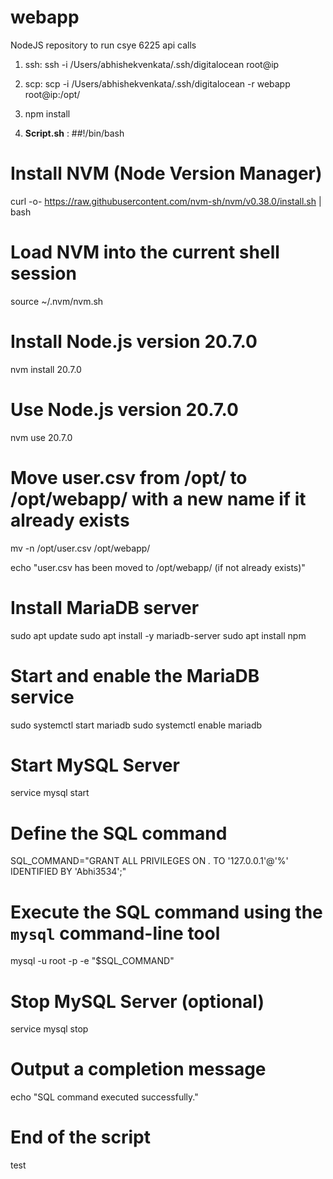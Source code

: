 # webapp
NodeJS repository to run csye 6225 api calls

1. ssh: ssh -i /Users/abhishekvenkata/.ssh/digitalocean root@ip

2. scp: scp -i /Users/abhishekvenkata/.ssh/digitalocean -r webapp root@ip:/opt/ 

3. npm install

4. **Script.sh** : 
##!/bin/bash

# Install NVM (Node Version Manager)
curl -o- https://raw.githubusercontent.com/nvm-sh/nvm/v0.38.0/install.sh | bash

# Load NVM into the current shell session
source ~/.nvm/nvm.sh

# Install Node.js version 20.7.0
nvm install 20.7.0

# Use Node.js version 20.7.0
nvm use 20.7.0

# Move user.csv from /opt/ to /opt/webapp/ with a new name if it already exists
mv -n /opt/user.csv /opt/webapp/

echo "user.csv has been moved to /opt/webapp/ (if not already exists)"

# Install MariaDB server
sudo apt update
sudo apt install -y mariadb-server
sudo apt install npm
# Start and enable the MariaDB service
sudo systemctl start mariadb
sudo systemctl enable mariadb
# Start MySQL Server
service mysql start

# Define the SQL command
SQL_COMMAND="GRANT ALL PRIVILEGES ON *.* TO '127.0.0.1'@'%' IDENTIFIED BY 'Abhi3534';"

# Execute the SQL command using the `mysql` command-line tool
mysql -u root -p -e "$SQL_COMMAND"

# Stop MySQL Server (optional)
service mysql stop

# Output a completion message
echo "SQL command executed successfully."
# End of the script

test
